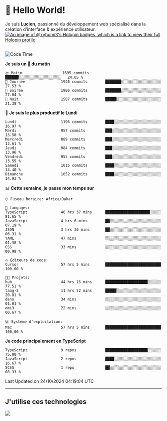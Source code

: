 # 👋 Hello World!

Je suis **Lucien**, passionné du développement web spécialisé dans la création d'interface & expérience utilisateur.
[![An image of @xyhomi3's Holopin badges, which is a link to view their full Holopin profile](https://holopin.me/xyhomi3)](https://holopin.io/@xyhomi3)

##

<!--START_SECTION:waka-->
![Code Time](http://img.shields.io/badge/Code%20Time-2%2C387%20hrs%2018%20mins-blue)

**Je suis un 🐤 du matin** 

```text
🌞 Matin                  1695 commits        ██████░░░░░░░░░░░░░░░░░░░   24.05 % 
🌆 Journée                1940 commits        ███████░░░░░░░░░░░░░░░░░░   27.53 % 
🌃 Soirée                 1906 commits        ███████░░░░░░░░░░░░░░░░░░   27.04 % 
🌙 Nuit                   1507 commits        █████░░░░░░░░░░░░░░░░░░░░   21.38 % 
```
📅 **Je suis le plus productif le Lundi** 

```text
Lundi                    1196 commits        ████░░░░░░░░░░░░░░░░░░░░░   16.97 % 
Mardi                    957 commits         ███░░░░░░░░░░░░░░░░░░░░░░   13.58 % 
Mercredi                 889 commits         ███░░░░░░░░░░░░░░░░░░░░░░   12.61 % 
Jeudi                    984 commits         ███░░░░░░░░░░░░░░░░░░░░░░   13.96 % 
Vendredi                 955 commits         ███░░░░░░░░░░░░░░░░░░░░░░   13.55 % 
Samedi                   1015 commits        ████░░░░░░░░░░░░░░░░░░░░░   14.40 % 
Dimanche                 1052 commits        ████░░░░░░░░░░░░░░░░░░░░░   14.93 % 
```


📊 **Cette semaine, je passe mon temps sur** 

```text
🕑︎ Fuseau horaire: Africa/Dakar

💬 Langages: 
TypeScript               46 hrs 37 mins      ████████████████████░░░░░   81.65 % 
JavaScript               4 hrs 6 mins        ██░░░░░░░░░░░░░░░░░░░░░░░   07.19 % 
JSON                     3 hrs 36 mins       ██░░░░░░░░░░░░░░░░░░░░░░░   06.31 % 
YAML                     47 mins             ░░░░░░░░░░░░░░░░░░░░░░░░░   01.38 % 
CSS                      33 mins             ░░░░░░░░░░░░░░░░░░░░░░░░░   00.98 % 

🔥 Éditeurs de code: 
Cursor                   57 hrs 5 mins       █████████████████████████   100.00 % 

🐱‍💻 Projets: 
hub                      44 hrs 15 mins      ███████████████████░░░░░░   77.51 % 
taag-2                   11 hrs 52 mins      █████░░░░░░░░░░░░░░░░░░░░   20.81 % 
deno                     34 mins             ░░░░░░░░░░░░░░░░░░░░░░░░░   01.01 % 
omi3                     22 mins             ░░░░░░░░░░░░░░░░░░░░░░░░░   00.67 % 

💻 Système d'exploitation: 
Mac                      57 hrs 5 mins       █████████████████████████   100.00 % 
```

**Je code principalement en TypeScript** 

```text
TypeScript               9 repos             ███████████████████░░░░░░   75.00 % 
JavaScript               2 repos             ████░░░░░░░░░░░░░░░░░░░░░   16.67 % 
SCSS                     1 repo              ██░░░░░░░░░░░░░░░░░░░░░░░   08.33 % 
```




 Last Updated on 24/10/2024 04:19:04 UTC
<!--END_SECTION:waka-->
---

## J'utilise ces technologies

<p align="left">
  <a href="https://skillicons.dev">
    <img src="https://skillicons.dev/icons?i=ts,js,md,scss,tailwind,react,docker,express,astro,vite,nextjs,vercel,figma,ableton" />
  </a>
</p>


